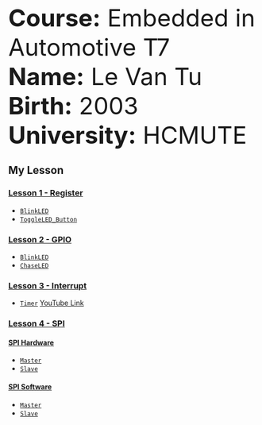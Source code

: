 <font size="10">**Course:** Embedded in Automotive T7</font>  
<font size="10">**Name:** Le Van Tu</font>  
<font size="10">**Birth:** 2003 </font>  
<font size="10">**University:** HCMUTE</font>

## My Lesson


###  [Lesson 1 - Register](Lesson%201%20-%20Register/)

- [`BlinkLED`](Lesson%201%20-%20Register/BlinkLED.c)
- [`ToggleLED_Button`](Lesson%201%20-%20Register/ToggleLED_Button.c)

###  [Lesson 2 - GPIO](Lesson%202%20-%20GPIO/)

- [`BlinkLED`](Lesson%202%20-%20GPIO/BlinkLED.c)
- [`ChaseLED`](Lesson%202%20-%20GPIO/chaseLEDn.c)

###  [Lesson 3 - Interrupt](Lesson%203%20-%20Interrupt/)

- [`Timer`](Lesson%203%20-%20Interrupt/Timer.c) [YouTube Link](https://www.youtube.com/watch?v=xY8vP6h6P9Q)

###  [Lesson 4 - SPI](Lesson%204%20-%20SPI/)
####  [   SPI Hardware](Lesson%204%20-%20SPI/SPI%20Hardware/)
- [`Master`](Lesson%204%20-%20SPI/SPI%20Hardware/Master.c)
- [`Slave`](Lesson%204%20-%20SPI/SPI%20Hardware/Slave.c)
####  [   SPI Software](Lesson%204%20-%20SPI/SPI%20Software/)
- [`Master`](Lesson%204%20-%20SPI/SPI%20Software/Master.c)
- [`Slave`](Lesson%204%20-%20SPI/SPI%20Software/Slave.c)
